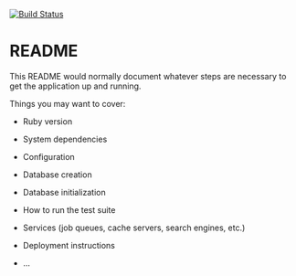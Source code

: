 [![Build Status](https://travis-ci.org/ElHexio/TaskManager.svg?branch=develop)](https://travis-ci.org/ElHexio/TaskManager)

# README

This README would normally document whatever steps are necessary to get the
application up and running.

Things you may want to cover:

* Ruby version

* System dependencies

* Configuration

* Database creation

* Database initialization

* How to run the test suite

* Services (job queues, cache servers, search engines, etc.)

* Deployment instructions

* ...
